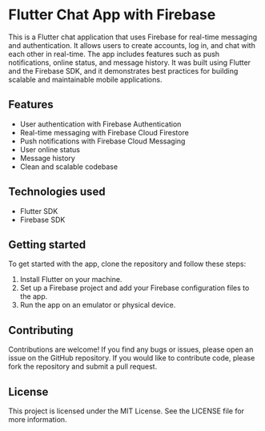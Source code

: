# Flutter Chat App with Firebase

This is a Flutter chat application that uses Firebase for real-time messaging and authentication. It allows users to create accounts, log in, and chat with each other in real-time. The app includes features such as push notifications, online status, and message history. It was built using Flutter and the Firebase SDK, and it demonstrates best practices for building scalable and maintainable mobile applications.

## Features

- User authentication with Firebase Authentication
- Real-time messaging with Firebase Cloud Firestore
- Push notifications with Firebase Cloud Messaging
- User online status
- Message history
- Clean and scalable codebase

## Technologies used

- Flutter SDK
- Firebase SDK

## Getting started

To get started with the app, clone the repository and follow these steps:

1. Install Flutter on your machine.
2. Set up a Firebase project and add your Firebase configuration files to the app.
3. Run the app on an emulator or physical device.

## Contributing

Contributions are welcome! If you find any bugs or issues, please open an issue on the GitHub repository. If you would like to contribute code, please fork the repository and submit a pull request.

## License

This project is licensed under the MIT License. See the LICENSE file for more information.
